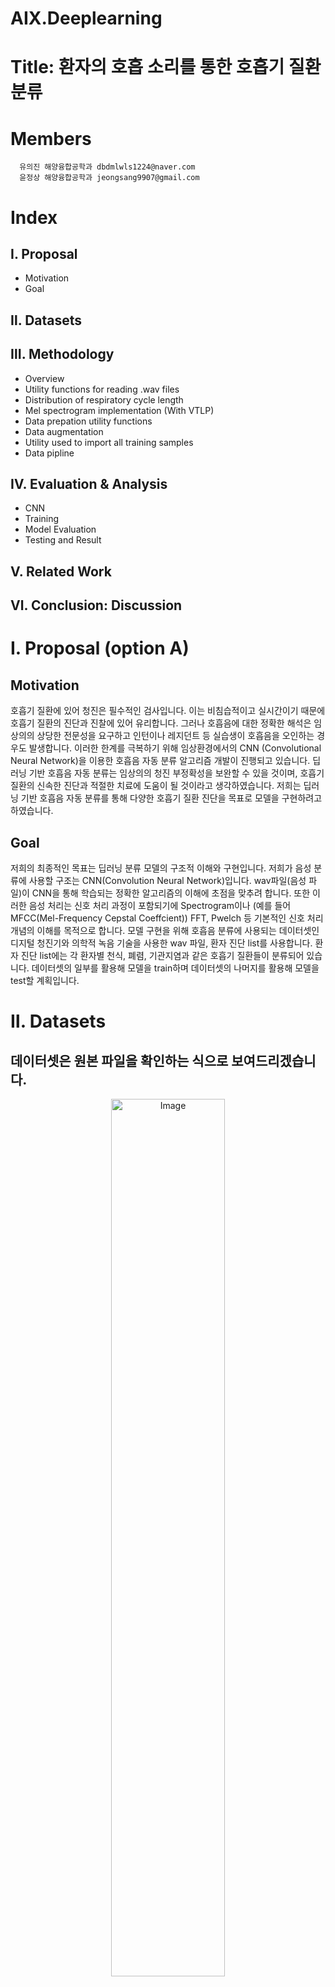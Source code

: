 # AIX.Deeplearning
# Title: 환자의 호흡 소리를 통한 호흡기 질환 분류
# Members
      유의진 해양융합공학과 dbdmlwls1224@naver.com
      윤정상 해양융합공학과 jeongsang9907@gmail.com
# Index
## Ⅰ. Proposal
- Motivation
- Goal
## Ⅱ. Datasets
## Ⅲ. Methodology
- Overview
- Utility functions for reading .wav files
- Distribution of respiratory cycle length
- Mel spectrogram implementation (With VTLP)
- Data prepation utility functions
- Data augmentation
- Utility used to import all training samples
- Data pipline
## Ⅳ. Evaluation & Analysis
- CNN
- Training
- Model Evaluation
- Testing and Result
## Ⅴ. Related Work
## Ⅵ. Conclusion: Discussion
# Ⅰ. Proposal (option A)
## Motivation
호흡기 질환에 있어 청진은 필수적인 검사입니다. 이는 비침습적이고 실시간이기 때문에 호흡기 질환의 진단과 진찰에 있어 유리합니다. 그러나 호흡음에 대한 정확한 해석은 임상의의 상당한 전문성을 요구하고 인턴이나 레지던트 등 실습생이 호흡음을 오인하는 경우도 발생합니다. 이러한 한계를 극복하기 위해 임상환경에서의 CNN  (Convolutional Neural Network)을 이용한 호흡음 자동 분류 알고리즘 개발이 진행되고 있습니다. 딥러닝 기반 호흡음 자동 분류는 임상의의 청진 부정확성을 보완할 수 있을 것이며, 호흡기 질환의 신속한 진단과 적절한 치료에 도움이 될 것이라고 생각하였습니다. 저희는 딥러닝 기반 호흡음 자동 분류를 통해 다양한 호흡기 질환 진단을 목표로 모델을 구현하려고 하였습니다.
## Goal
저희의 최종적인 목표는 딥러닝 분류 모델의 구조적 이해와 구현입니다. 저희가 음성 분류에 사용할 구조는 CNN(Convolution Neural Network)입니다. wav파일(음성 파일)이 CNN을 통해 학습되는 정확한 알고리즘의 이해에 초점을 맞추려 합니다. 또한 이러한 음성 처리는 신호 처리 과정이 포함되기에 Spectrogram이나 (예를 들어 MFCC(Mel-Frequency Cepstal Coeffcient)) FFT, Pwelch 등 기본적인 신호 처리 개념의 이해를 목적으로 합니다. 모델 구현을 위해 호흡음 분류에 사용되는 데이터셋인 디지털 청진기와 의학적 녹음 기술을 사용한 wav 파일, 환자 진단 list를 사용합니다. 환자 진단 list에는 각 환자별 천식, 폐렴, 기관지염과 같은 호흡기 질환들이 분류되어 있습니다. 데이터셋의 일부를 활용해 모델을 train하며 데이터셋의 나머지를 활용해 모델을 test할 계획입니다.
# Ⅱ. Datasets
## 데이터셋은 원본 파일을 확인하는 식으로 보여드리겠습니다.

<div align="center">
  <img src="https://github.com/YUUIJIN/YUUIJIN.github.io/assets/149877341/9135c1f2-4525-480c-8eea-94e8a1b4069b" alt="Image" width="60%" height="60%">
</div>

### 1. Demographic Info
이는 text 파일로 된 환자 정보입니다. <br/>  환자번호 / 나이 / 성별 / Adult BMI(kg/m^2) / Child Weight(kg) / Child Height(cm)

<div align="center">
  <img src="https://github.com/YUUIJIN/YUUIJIN.github.io/assets/149877341/b4f94808-a1bf-42f3-a510-e3ab10cda052" alt="Image" width="20%" height="20%">
</div>

2번 라인에서의 예시 <br/>
[ 101번 환자 / 3살 / 여자 / 결측값 / 19kg / 99cm ]

### 2. Respiratory Sound Database

<div align="center">
  <img src="https://github.com/YUUIJIN/YUUIJIN.github.io/assets/149877341/ac44c8ce-d837-40eb-ac07-e9c8bfbb31a4" alt="Image" width="50%" height="50%">
</div>

#### 1) Audio & Text Files

<div align="center">
  <img src="https://github.com/YUUIJIN/YUUIJIN.github.io/assets/149877341/25033a27-8df2-47e5-a26f-d6b8d757a5b0" alt="Image" width="50%" height="50%">
</div>

우선, txt 파일과 wav 파일이 하나씩 쌍으로 있습니다. 총 920쌍으로 1840개의 데이터가 존재합니다. <br/> wav 파일은 10~90초 길이 사이의 랜덤하게 분포한 파일입니다. <br/>
이 시간대에는 총 6898개의 호흡 주기가 있고, 분류는 다음과 같습니다. <br/> 
- 1864개 = Crackle <br/>
- 886개 = Wheeze<br/>
- 506개 = Crackle & Wheeze <br/>
- 3642개 =  No Crackle & Wheeze <br/>
- Crackle = 수포음, Wheeze = 천명(쇳소리) 

#### A. Audio Files (wav.)

<div align="center">
  <img src="https://github.com/YUUIJIN/YUUIJIN.github.io/assets/149877341/b2fbad54-7467-44f9-b92c-7b6de3ed9a5c" alt="Image" width="70%" height="70%">
</div>

[ 환자번호 _ recording index _ chest location _ 녹음 모드 _ 녹음 장비 ] <br/>
위와 같이 파일명이 구성되어 있습니다.
Chest location은 청진기를 가져다 대는 부분을 의미합니다.

위 그림을 예시로 들자면, <br/>
[ 101번 환자 _ 1b1 _ Anterior left _ 순차,단일 채널 _ Meditron ]

#### B. Text Files (txt.)

<div align="center">
  <img src="https://github.com/YUUIJIN/YUUIJIN.github.io/assets/149877341/fa48bc27-6c13-4a25-a5bf-542c8f546871" alt="Image" width="20%" height="20%">
</div>

[ 호흡주기 시작 / 호흡주기 종료 / Crackles 유무 / Wheeze 유무 ]<br/>
이때, Crackle과 Wheeze의 유무는 0과 1로 나타내고 있습니다.


### 3. Patient Diagnosis

<div align="center">
  <img src="https://github.com/YUUIJIN/YUUIJIN.github.io/assets/149877341/3c901371-4f2c-45e9-bb38-0072485e0263" alt="Image" width="20%" height="20%">
</div>

위 그림은 patient_diagnosis.xlsx로 환자번호별 진단명이며, 일부분을 표현하고 있습니다.

<div align="center">
  <img src="https://github.com/YUUIJIN/YUUIJIN.github.io/assets/149877341/b1487ed5-bb73-4406-9414-3000ca628a2a" alt="Image" width="20%" height="20%">
</div>

진단명은 총 7가지가 있습니다. 

# Ⅲ. Methodology
## 1. Overview
- 분석에 기본적으로 필요한 파이썬 라이브러리를 가져옵니다.
```py
import wave
import pandas as pd
import numpy as np
import matplotlib.pyplot as plt
import os
%matplotlib inline
import wave
import math
import scipy.io.wavfile as wf
``` 
- 데이터셋이 들어있는 파일을 확인합니다.
```py
 os.listdir('Respiratory_Sound_Database')
```
-  df_no_diagnosis: 환자번호 + 질병 외의 정보
-  diagnosis: 환자 번호 + 질병 정보
-  df: 위 두 변수를 환자 번호 기준으로 합침
  ```py
  df_no_diagnosis = pd.read_csv('Respiratory_Sound_Database/demographic_info.txt', names = ['Patient number', 'Age', 'Sex', 'Adult BMI(kg/m^2)', 'Child Weight(kg)','Child Height(cm)'], delimiter = ' ')
  diagnosis = pd.read_csv('Respiratory_Sound_Database/patient_diagnosis.csv', names = ['Patient number', 'Diagnosis'])
  df = df_no_diagnosis.join(diagnosis.set_index('Patient number'), on = 'Patient number', how = 'left')
```
![image](https://github.com/YUUIJIN/YUUIJIN.github.io/assets/134063047/f1f0911f-6b8f-4e11-94d3-305f98f0c0a2)

- df에서 각 질병 빈도수를 counting 합니다.
  ```py
  df['Diagnosis'].value_counts()
  ```
- txt 파일로 되어있는 audio 파일을 전처리합니다.
- filenames: 확장자 제거 후 list에 저장
- Extract_Annotation_Data: 파일 이름과 파일 주소를 가져와 데이터를 추출하는 함수
  ```py
  root = 'Respiratory_sound_Database/audio_and_txt_files'
  filenames = [s.split('.')[0] for s in os.listdir(path = root) if '.txt' in s]
  def Extract_Annotation_Data(file_name, root):
      tokens = file_name.split('_')
      recording_info = pd.DataFrame(data = [tokens], columns = ['Patient number', 'Recording index', 'Chest location', 'Acquisition mode', 'Recording equipment'])
      recording_annotations = pd.read_csv(os.path.join(root, file_name + '.txt'), names = ['Start', 'End', 'Crackles', 'Wheezes'],delimiter = '\t')
      return (recording_info, recording_annotations)
  i_list = []
  rec_annotations = []
  rec_annotations_dict = {}
  for s in filenames:
       (i,a) = Extract_Annotation_Data(s,root)
       i_list.append(i)
       rec_annotations.append(a)
       rec_annotations_dict[s] = a
  recording_info = pd.concat(i_list, axis = 0)
  recording_info.head()
  ```
<div align="center">
  <img src="https://github.com/YUUIJIN/YUUIJIN.github.io/assets/134063047/bf0ac7cd-094e-44c2-ba39-4e46b21ab196" alt="Image" width="70%" height="70%">
</div>

- 환자별 호흡 파일에서 호흡 소리 중 crackle과 wheeze의 정보를 파악한 후, 데이터를 나열화합니다.
- no_label_list: crackle과 wheeze 둘 다 없는 호흡
- crack_list: crack만 있는 호흡
- wheeze_list: wheeze만 있는 호흡
- both_sym_list: 둘 다 있는 호흡
```py
  no_label_list = []
  crack_list = []
  wheeze_list = []
  both_sym_list = []
  filename_list = []
  for f in filenames:
      d = rec_annotations_dict[f]
      no_labels = len(d[(d['Crackles'] == 0) & (d['Wheezes'] == 0)].index)
      n_crackles = len(d[(d['Crackles'] == 1) & (d['Wheezes'] == 0)].index)
      n_wheezes = len(d[(d['Crackles'] == 0) & (d['Wheezes'] ==1)].index)
      both_sym = len(d[(d['Crackles'] == 1) & (d['Wheezes'] == 1)].index)
      no_label_list.append(no_labels)
      crack_list.append(n_crackles)
      wheeze_list.append(n_wheezes)
      both_sym_list.append(both_sym)
      filename_list.append(f)
  file_label_df = pd.DataFrame(data = {'filename':filename_list, 'no label':no_label_list, 'crackles only':crack_list, 
                                     'wheezes only':wheeze_list, 'crackles and wheezees':both_sym_list})
```

<div align="center">
  <img src="https://github.com/YUUIJIN/YUUIJIN.github.io/assets/134063047/aa087064-7b09-4471-ae2b-1cde42521e98" alt="Image" width="70%" height="70%">
</div>

## 2. Utility functions for reading .wav files
- read_wav_file: 주어진 파일을 열고, 데이터를 추출한 뒤 목표 샘플링 속도로 리샘플링
- resample: 현재 샘플링 속도와 목표 샘플링 속도에 따라 데이터를 리샘플링
- extract2FloatArr: 주어진 wav파일로부터 음성 데이터 추출. bps(비트 당 샘플)에 따라 데이터 정규화
- read24bitwave: 24비트 wav 파일에서 데이터 추출 후 16비트로 반환
- bitrate_channels: wav 파일에서 bps와 채널 수 추출
- slice_data: 시간 범위 설정
```py
w_labels = file_label_df[(file_label_df['crackles only'] != 0) | (file_label_df['wheezes only'] != 0) | 
                         (file_label_df['crackles and wheezes'] != 0)]

def read_wav_file(str_filename,target_rate):
    wav = wave.open(str_filename, mode = 'r')
    (sample_rate, data) = extract2FloatArr(wav,str_filename)
    
    if (sample_rate != target_rate):
        (_, data) = resample(sample_rate, data, target_rate)
        
        wav.close()
        return(target_rate, data.astype(np.float32))
    
def resample(current_rate, data, target_rate):
    x_original = np.linspace(0,100,len(data))
    x_resampled = np.linspace(0,100,int(len(data) * (target_rate / current_rate)))
    resampled = np.interp(x_resampled, x_original, data)
    return (target_rate, resampled.astype(np.float32))

def extract2FloatArr(lp_wave, str_filename):
    (bps,channels) = bitrate_channels(lp_wave)
    
    if bps in [1, 2, 4]:
        (rate, data) = wf.read(str_filename)
        divisor_dict = {1:255, 2:32768}
        if bps in [1,2]:
            divisor = divisor_dict[bps]
            data = np.divide(data, float(divisor))
        return (rate, data)
    
    elif bps == 3:
        return read24bitwave(lp_wave)
    
    else:
          raise Exception('Unrecognized wave format: {} bytes per samples'.format(bps))
            
def read24bitwave(lp_wave):
    nFrames = lp_wave.getnframes()
    buf = lp_wave.readframes(nFrames)
    reshaped = np.frombuffer(buf, np.int8).reshape(nFrames,-1)
    short_output = np.empty((nFrames, 2), dtype = np.int8)
    short_output[:,:] = reshaped[:, -2:]
    short_output = short_output.view(np.int16)
    return (lp_wave.getframerate(), np.divide(short_output, 32768).reshape(-1))   

def bitrate_channels(lp_wave):
    bps = (lp_wave.getsampwidth() / lp_wave.getnchannels())
    return (bps, lp_wave.getnchannels())

def slice_data(start, end, raw_data, sample_rate):
    max_ind = len(raw_data)
    start_ind = min(int(start * sample_rate),max_ind)
    end_ind = min(int(end * sample_rate), max_ind)
    return raw_data[start_ind: end_ind]
```
## 3. Distribution of respiratory cycle lengths
```py
duration_list = []
for i in range(len(rec_annotations)):
    current = rec_annotations[i]
    duration = current['End'] - current['Start']
    duration_list.extend(duration)

duration_list = np.array(duration_list)
plt.hist(duration_list, bins = 50)
plt.xlabel('Time(sec)')
plt.ylabel('Number')
plt.title('Respiration Cycle distribution')
print('longest cycle:{}'.format(max(duration_list)))
print('shortest cycle{}'.format(min(duration_list)))
threshold = 5
print('Fraction of samples less than {} seconds {}'.format(threshold, np.sum(duration_list < threshold)/len(duration_list)))
```

<div align="center">
  <img src="https://github.com/YUUIJIN/YUUIJIN.github.io/assets/134063047/4e663208-7305-42f3-989e-055c678a5d29" alt="Image" width="40%" height="40%">
</div>

## 4. Mel spectrogram implementation (With VTLP)
- n_rows: Melspectrogram에서 주파수의 갯수입니다(fft알고리즘에서 주파수의 개수).
- n_window: Window함수의 길이입니다.
- Sxx는 주파수의 power입니다.
- scipy.signal.spectrogram을 사용하여 cycle_info로부터 스펙트로그램을 계산합니다.
```py
import scipy.signal
def sample2MelSpectrum(cycle_info, sample_rate, n_filters, vtlp_params):
    n_rows = 175
    n_window = 512
    (f, t, Sxx) = scipy.signal.spectrogram(cycle_info[0], fs = sample_rate, nfft = n_window, nperseg = n_window)
    Sxx = Sxx[:n_rows, :].astype(np.float32)
    mel_log = FFT2MelSpectrogram(f[:n_rows], Sxx, sample_rate, n_filters, vtlp_params)
    mel_min = np.min(mel_log)
    mel_max = np.max(mel_log)
    diff = mel_max - mel_min
    norm_mel_log = (mel_log - mel_min) / diff  if (diff > 0) else np.zeros(shape = (n_filters, Sxx.shape[1]))
    if (diff == 0):
      print('Error: sample data is completely empty')
    labels = [cycle_info[1], cycle_info[2]]  #crackles, wheezes flags
    return (np.reshape(norm_mel_log, (n_filters,Sxx.shape[1],1)).astype(np.float32), label2onehot(labels))
```
- Freq2Mel과 Mel2Freq 함수는 Mel 스케일과 주파수를 상호변환하는 함수입니다.
```py
def Freq2Mel(freq):
    return 1125 * np.log(1 + freq / 700)

def Mel2Freq(mel):
    exponents = mel / 1125
    return 700 * (np.exp(exponents) - 1)
```
- VTLP(Variable Time and Frequency Tiling)은 Mel주파수를 변형시키는 함수입니다.
```py
def VTLP_shift(mel_freq, alpha, f_high, sample_rate):
    nyquist_f = sample_rate / 2
    warp_factor = min(alpha, 1)
    threshold_freq = f_high * warp_factor / alpha
    lower = mel_freq * alpha
    higher = nyquist_f - (nyquist_f - mel_freq) * ((nyquist_f - f_high * warp_factor) / (nyquist_f - f_high * (warp_factor / alpha)))
    
    warped_mel = np.where(mel_freq <= threshold_freq, lower, higher)
    return warped_mel.astype(np.float32)
```
-
```py
def GenerateMelFilterBanks(mel_space_freq, fft_bin_frequencies):
    n_filters = len(mel_space_freq) - 2
    coeff = []
     for mel_index in range(n_filters):
        m = int(mel_index + 1)
        filter_bank = []
        for f in fft_bin_frequencies:
            if(f < mel_space_freq[m-1]):
                hm = 0
            elif(f < mel_space_freq[m]):
                hm = (f - mel_space_freq[m-1]) / (mel_space_freq[m] - mel_space_freq[m-1])
            elif(f < mel_space_freq[m + 1]):
                hm = (mel_space_freq[m+1] - f) / (mel_space_freq[m + 1] - mel_space_freq[m])
            else:
                hm = 0
            filter_bank.append(hm)
        coeff.append(filter_bank)
    return np.array(coeff, dtype = np.float32)
```
-
```py
def FFT2MelSpectrogram(f, Sxx, sample_rate, n_filterbanks, vtlp_params = None):
    (max_mel, min_mel)  = (Freq2Mel(max(f)), Freq2Mel(min(f)))
    mel_bins = np.linspace(min_mel, max_mel, num = (n_filterbanks + 2))
    mel_freq = Mel2Freq(mel_bins)
    
    if(vtlp_params is None):
        filter_banks = GenerateMelFilterBanks(mel_freq, f)
    else:
        (alpha, f_high) = vtlp_params
        warped_mel = VTLP_shift(mel_freq, alpha, f_high, sample_rate)
        filter_banks = GenerateMelFilterBanks(warped_mel, f)
        
    mel_spectrum = np.matmul(filter_banks, Sxx)
    return (mel_freq[1:-1], np.log10(mel_spectrum  + float(10e-12)))

def label2onehot(c_w_flags):
    c = c_w_flags[0]
    w = c_w_flags[1]
    if((c == False) & (w == False)):
        return [1,0,0,0]
    elif((c == True) & (w == False)):
        return [0,1,0,0]
    elif((c == False) & (w == True)):
        return [0,0,1,0]
    else:
        return [0,0,0,1]
```
-
```py
def label2onehot(c_w_flags):
    c = c_w_flags[0]
    w = c_w_flags[1]
    if((c == False) & (w == False)):
        return [1,0,0,0]
    elif((c == True) & (w == False)):
        return [0,1,0,0]
    elif((c == False) & (w == True)):
        return [0,0,1,0]
    else:
        return [0,0,0,1]
```

## 5. Data prepation utility functions
- 이 함수는 wav 데이터에서 특정 주기(slice data)를 기반으로 샘플을 추출합니다.
- 이 함수의 출력인 sample_data = [파일이름, (wav 데이터, 호흡주기 시작, 호흡주기 끝, crackle여부 wheeze여부)]입니다.
```py
def get_sound_samples(recording_annotations, file_name, root, sample_rate):
    sample_data = [file_name]
    (rate, data) = read_wav_file(os.path.join(root, file_name + '.wav'), sample_rate)
    
    for i in range(len(recording_annotations.index)):
        row = recording_annotations.loc[i]
        start = row['Start']
        end = row['End']
        crackles = row['Crackles']
        wheezes = row['Wheezes']
        audio_chunk = slice_data(start, end, data, rate)
        sample_data.append((audio_chunk, start,end,crackles,wheezes))
    return sample_data
```
- 이 함수는 wav 데이터의 길이를 설정하여 분할합니다.
```py
def split_and_pad(original, desiredLength, sampleRate):
    output_buffer_length = int(desiredLength * sampleRate)
    soundclip = original[0]
    n_samples = len(soundclip)
    total_length = n_samples / sampleRate #length of cycle in seconds
    n_slices = int(math.ceil(total_length / desiredLength)) #get the minimum number of slices needed
    samples_per_slice = n_samples // n_slices
    src_start = 0 #Staring index of the samples to copy from the original buffer
    output = [] #Holds the resultant slices
    for i in range(n_slices):
        src_end = min(src_start + samples_per_slice, n_samples)
        length = src_end - src_start
        copy = generate_padded_samples(soundclip[src_start:src_end], output_buffer_length)
        output.append((copy, original[1], original[2]))
        src_start += length
    return output
```
- 이 함수는 zero padding된 데이터를 생성합니다.
```py
def generate_padded_samples(source, output_length):
    copy = np.zeros(output_length, dtype = np.float32)
    src_length = len(source)
    frac = src_length / output_length
    if(frac < 0.5):
        #tile forward sounds to fill empty space
        cursor = 0
        while(cursor + src_length) < output_length:
            copy[cursor:(cursor + src_length)] = source[:]
            cursor += src_length
    else:
        copy[:src_length] = source[:]
    return copy
```
## 6. Data augmentation
- gen_time_strech 함수는 입력받은 original데이터를 무작위로 늘리거나 줄입니다.
- augment_list 함수는 audio_with_labels에 있는 데이터를 gen_time_stretch를 이용하여 증강시킵니다.
- split_and_pad_and_apply_mel_spect 함수는 데이터를 여러 번 분할과 padding하고, 멜 스펙트로그램으로 변환하며 VTLP 함수를 적용합니다. 
```py
def gen_time_stretch(original, sample_rate, max_percent_change):
    stretch_amount = 1 + np.random.uniform(-1,1) * (max_percent_change / 100)
    (_, stretched) = resample(sample_rate, original, int(sample_rate * stretch_amount)) 
    return stretched

def augment_list(audio_with_labels, sample_rate, percent_change, n_repeats):
    augmented_samples = []
    for i in range(n_repeats):
        addition = [(gen_time_stretch(t[0], sample_rate, percent_change), t[1], t[2] ) for t in audio_with_labels]
        augmented_samples.extend(addition)
    return augmented_samples

def split_and_pad_and_apply_mel_spect(original, desiredLength, sampleRate, VTLP_alpha_range = None, VTLP_high_freq_range = None, n_repeats = 1):
    output = []
    for i in range(n_repeats):
        for d in original:
            lst_result = split_and_pad(d, desiredLength, sampleRate) #Time domain
            if( (VTLP_alpha_range is None) | (VTLP_high_freq_range is None) ):
                #Do not apply VTLP
                VTLP_params = None
            else:
                #Randomly generate VLTP parameters
                alpha = np.random.uniform(VTLP_alpha_range[0], VTLP_alpha_range[1])
                high_freq = np.random.uniform(VTLP_high_freq_range[0], VTLP_high_freq_range[1])
                VTLP_params = (alpha, high_freq)
            freq_result = [sample2MelSpectrum(d, sampleRate, 50, VTLP_params) for d in lst_result] #Freq domain
            output.extend(freq_result)
    return output
```
- 이 코드는 주어진 데이터에 대해 Mel spectrogram으로 시각화합니다.
```py
str_file = filenames[11]
lp_test = get_sound_samples(rec_annotations_dict[str_file], str_file, root, 22000)
lp_cycles = [(d[0], d[3], d[4]) for d in lp_test[1:]]
soundclip = lp_cycles[1][0]

n_window = 512
sample_rate = 22000
(f, t, Sxx) = scipy.signal.spectrogram(soundclip, fs = 22000, nfft= n_window, nperseg=n_window)
print(sum(f < 7000))

plt.figure(figsize = (20,10))
plt.subplot(1,2,1)
mel_banks = FFT2MelSpectrogram(f[:175], Sxx[:175,:], sample_rate, 50)[1]
plt.imshow(mel_banks, aspect = 1)
plt.title('No VTLP')

plt.subplot(1,2,2)
mel_banks = FFT2MelSpectrogram(f[:175], Sxx[:175,:], sample_rate, 50, vtlp_params = (0.9,3500))[1]
plt.imshow(mel_banks, aspect = 1)
plt.title('With VTLP')
```

<div align="center">
  <img src="https://github.com/YUUIJIN/YUUIJIN.github.io/assets/134063047/339dcd4c-7d13-4b9b-97a0-a16dffa1a836" alt="Image" width="100%" height="100%">
</div>

## 7. Utility used to import all training samples
- scikit-learn 라이브러리에서 train_test_split을 가져옵니다. 
- extract_all_training_samples는 음성 데이터로부터 훈련과 테스트 데이터를 추출하는 함수입니다.
```py
from sklearn.model_selection import train_test_split

def extract_all_training_samples(filenames, annotation_dict, root, target_rate, desired_length, train_test_ratio = 0.2):
    cycle_list = []
    for file in filenames:
        data = get_sound_samples(annotation_dict[file], file, root, target_rate)
        cycles_with_labels = [(d[0], d[3], d[4]) for d in data[1:]]
        cycle_list.extend(cycles_with_labels)
    
    no_labels = [c for c in cycle_list if ((c[1] == 0) & (c[2] == 0))]
    c_only = [c for c in cycle_list if ((c[1] == 1) & (c[2] == 0))] 
    w_only = [c for c in cycle_list if ((c[1] == 0) & (c[2] == 1))]
    c_w = [c for c in cycle_list if ((c[1] == 1) & (c[2] == 1))]

    #none:3642
    #crackles:1864 
    #wheezes:886
    #both:506
    none_train, none_test = train_test_split(no_labels, test_size = train_test_ratio)
    c_train, c_test  = train_test_split(c_only, test_size = train_test_ratio)
    w_train, w_test  = train_test_split(w_only, test_size = train_test_ratio)
    c_w_train, c_w_test  = train_test_split(c_w, test_size = train_test_ratio)
    
    w_stretch = w_train + augment_list(w_train, target_rate, 10 , 1) #
    c_w_stretch = c_w_train + augment_list(c_w_train , target_rate, 10 , 1) 
    
    # CNN을 활용할 수 있도록 호흡 주기를 일정한 길이로 나누는 과정
    # 이렇게 하면 모델이 쉽게 처리할 수 있음
    vtlp_alpha = [0.9,1.1]
    vtlp_upper_freq = [3200,3800]
    
    train_none  = (split_and_pad_and_apply_mel_spect(none_train, desired_length, target_rate) +
                   split_and_pad_and_apply_mel_spect(none_train, desired_length, target_rate, vtlp_alpha))
    
    train_c = (split_and_pad_and_apply_mel_spect(c_train, desired_length, target_rate) + 
               split_and_pad_and_apply_mel_spect(c_train, desired_length, target_rate, vtlp_alpha, vtlp_upper_freq, n_repeats = 3) ) #original samples + VTLP
    
    train_w = (split_and_pad_and_apply_mel_spect(w_stretch, desired_length, target_rate) + 
               split_and_pad_and_apply_mel_spect(w_stretch , desired_length, target_rate, vtlp_alpha , vtlp_upper_freq, n_repeats = 4)) #(original samples + time stretch) + VTLP
    
    train_c_w = (split_and_pad_and_apply_mel_spect(c_w_stretch, desired_length, target_rate) + 
                 split_and_pad_and_apply_mel_spect(c_w_stretch, desired_length, target_rate, vtlp_alpha , vtlp_upper_freq, n_repeats = 7)) #(original samples + time stretch * 2) + VTLP
    
    train_dict = {'none':train_none,'crackles':train_c,'wheezes':train_w, 'both':train_c_w}
    
    #test section 
    test_none  = split_and_pad_and_apply_mel_spect(none_test, desired_length, target_rate)
    test_c = split_and_pad_and_apply_mel_spect(c_test, desired_length, target_rate)
    test_w = split_and_pad_and_apply_mel_spect(w_test, desired_length, target_rate)
    test_c_w = split_and_pad_and_apply_mel_spect(c_w_test, desired_length, target_rate)
    
    test_dict = {'none':test_none,'crackles':test_c,'wheezes':test_w, 'both':test_c_w}
    
    return [train_dict, test_dict]
```
- 훈련과 테스트셋을 나눕니다.
- 최종적으로 training_clips와 test_clips에 데이터를 담고 있습니다. 
```py
target_sample_rate = 22000 
sample_length_seconds = 5
sample_dict = extract_all_training_samples(filenames, rec_annotations_dict, root, target_sample_rate, sample_length_seconds) #sample rate lowered to meet memory constraints
training_clips = sample_dict[0]
test_clips = sample_dict[1]
```
- 훈련과 테스트 셋의 구성을 확인해보겠습니다.
```py
def print_sample_count(src_dict):
    print('none:{}\ncrackles:{}\nwheezes:{}\nboth:{}'.format(len(src_dict['none']),
                                                        len(src_dict['crackles']),
                                                        len(src_dict['wheezes']),
                                                        len(src_dict['both'])))

print('Samples Available')
print('[Training set]')
print_sample_count(training_clips)
print('')
print('[Test set]')
print_sample_count(test_clips)
```
<div align="center">
  <img src="https://github.com/YUUIJIN/YUUIJIN.github.io/assets/134063047/8f3b47df-b991-4410-a71b-9f9d7d67e5bb" alt="Image" width="25%" height="25%">
</div>

- 훈련 셋에서 추출한 하나의 예시를 Mel spectrogram으로 그려보겠습니다.
```py
sample_height = training_clips['none'][0][0].shape[0]
sample_width = training_clips['none'][0][0].shape[1]
ind = 1
plt.figure(figsize = (10,10))
plt.subplot(4,1,1)
plt.imshow(training_clips['none'][ind][0].reshape(sample_height, sample_width))
plt.title('None')
plt.subplot(4,1,2)
plt.imshow(training_clips['crackles'][ind][0].reshape(sample_height, sample_width))
plt.title('Crackles')
plt.subplot(4,1,3)
plt.imshow(training_clips['wheezes'][ind][0].reshape(sample_height, sample_width))
plt.title('Wheezes')
plt.subplot(4,1,4)
plt.imshow(training_clips['both'][ind][0].reshape(sample_height, sample_width))
plt.title('Both')
plt.tight_layout()
```

<div align="center">
  <img src="https://github.com/YUUIJIN/YUUIJIN.github.io/assets/134063047/4dbe0511-e343-4e67-84e5-3b5fe26ac1ed" alt="Image" width="75%" height="75%">
</div>

## 8. Data pipline
- 이 코드는 keras 모델에 데이터를 입력하기 위한 데이터 생성기 클래스를 정의합니다.
```py
import scipy.signal

class data_generator():

    def __init__(self, sound_clips, strides):
        self.clips = sound_clips
        self.strides = strides
        self.lengths = [len(arr) for arr in sound_clips]
    
    def n_available_samples(self):
        return int(min(np.divide(self.lengths, self.strides))) * 4
    
    def generate_keras(self, batch_size):
        cursor = [0,0,0,0]
        while True:
            i = 0
            X,y = [],[]
            for c in range(batch_size):
                cat_length = self.lengths[i]
                cat_clips = self.clips[i]
                cat_stride = self.strides[i]
                cat_advance = np.random.randint(low= 1,high = cat_stride + 1)
                clip = cat_clips[(cursor[i] + cat_advance) % cat_length]
                cursor[i] = (cursor[i] + self.strides[i]) % cat_length #advance cursor
                s = (self.rollFFT(clip))
                X.append(s[0])
                y.append(s[1])
                i = (i + 1) % 4 # go to next class
            yield (np.reshape(X, (batch_size, sample_height, sample_width, 1)),
                   np.reshape(y,(batch_size,4)))

    def rollFFT(self, fft_info):
        fft = fft_info[0]
        n_col = fft.shape[1]
        pivot = np.random.randint(n_col)
        return ((np.roll(fft, pivot, axis = 1)), fft_info[1])

class feed_all():
    #sound_clips = [[none],[crackles],[wheezes],[both]]
    #strides: How far the sampling index for each category is advanced for each step
    def __init__(self, sound_clips, roll = True):
        merged = []
        for arr in sound_clips:
            merged.extend(arr)
        np.random.shuffle(merged)
        self.clips = merged
        self.nclips = len(merged)
        self.roll = roll
    
    def n_available_samples(self):
        return len(self.clips)
    
    def generate_keras(self, batch_size):
        i = 0
        while True:
            X,y = [],[]
            for b in range(batch_size):
                clip = self.clips[i]
                i = (i + 1) % self.nclips
                if(self.roll):
                    s = (self.rollFFT(clip))
                    X.append(s[0])
                    y.append(s[1])
                else:
                    X.append(clip[0])
                    y.append(clip[1])
                    
            yield (np.reshape(X, (batch_size,sample_height, sample_width,1)),
                   np.reshape(y,(batch_size, 4)))

    def rollFFT(self, fft_info):
        fft = fft_info[0]
        n_col = fft.shape[1]
        pivot = np.random.randint(n_col)
        return ((np.roll(fft, pivot, axis = 1)), fft_info[1])
```

# Ⅳ. Evaluation & Analysis
## 1. CNN
- batch size: 128, epochs: 5로 설정합니다. (Underfitting이 우려되지만 연산 시간 문제로 epoch를 비교적 낮게 설정했습니다.
- Conv2D, MaxPool2D, Dense, Dropout layer를 사용하며, padding은 활성화합니다.
- 활성화 함수로는 ReLU를 사용합니다.
```py
batch_size = 128
n_epochs = 5
```
```py
from keras import Sequential
from keras import optimizers
from keras import backend as K
from keras.layers import Conv2D, Dense, Activation, Dropout, MaxPool2D, Flatten, LeakyReLU
import tensorflow as tf
K.clear_session()

model = Sequential()
model.add(Conv2D(128, [7,11], strides = [2,2], padding = 'SAME', input_shape = (sample_height, sample_width, 1)))
model.add(LeakyReLU(alpha = 0.1))
model.add(MaxPool2D(padding = 'SAME'))

model.add(Conv2D(256, [5,5], padding = 'SAME'))
model.add(LeakyReLU(alpha = 0.1))
model.add(MaxPool2D(padding = 'SAME'))

model.add(Conv2D(256, [1,1], padding = 'SAME'))
model.add(Conv2D(256, [3,3], padding = 'SAME'))
model.add(LeakyReLU(alpha = 0.1))
model.add(MaxPool2D(padding = 'SAME'))

model.add(Conv2D(512, [1,1], padding = 'SAME'))
model.add(Conv2D(512, [3,3], padding = 'SAME',activation = 'relu'))
model.add(Conv2D(512, [1,1], padding = 'SAME'))
model.add(Conv2D(512, [3,3], padding = 'SAME', activation = 'relu'))
model.add(MaxPool2D(padding = 'SAME'))
model.add(Flatten())

model.add(Dense(4096, activation = 'relu'))
model.add(Dropout(0.5))

model.add(Dense(512, activation = 'relu'))
model.add(Dense(4, activation = 'softmax'))

opt = optimizers.Adam(learning_rate=0.0001, beta_1=0.9, beta_2=0.999, epsilon=None, amsgrad=False)
opt = tf.keras.optimizers.legacy.Adam(learning_rate=0.0001, beta_1=0.9, beta_2=0.999, epsilon=None, decay=0.00, amsgrad=False)

model.compile(optimizer =  opt , loss = 'categorical_crossentropy', metrics = ['acc'])
```
## 2. Training
- 아래 코드는 fit_generator 함수를 이용하여 모델을 학습합니다.
- generator: 학습 데이터를 생성합니다.
- steps_per_epoch: 한 epoch 동안 사용할 단계 수입니다.
```py
stats = model.fit(x=train_gen.generate_keras(batch_size),
                  steps_per_epoch=train_gen.n_available_samples() // batch_size,
                  validation_data=test_gen.generate_keras(batch_size),
                  validation_steps=test_gen.n_available_samples() // batch_size,
                  epochs=n_epochs)
```

<div align="center">
  <img src="https://github.com/YUUIJIN/YUUIJIN.github.io/assets/134063047/6f8e4876-668c-47e9-b371-3dabdfaab1c9" alt="Image" width="100%" height="100%">
</div>

## 3. Model Evaluation
```py
plt.figure(figsize = (15,5))
plt.subplot(1,2,1)
plt.title('Accuracy')
plt.plot(stats.history['acc'], label = 'training acc')
plt.plot(stats.history['val_acc'], label = 'validation acc')
plt.legend()
plt.subplot(1,2,2)
plt.plot(stats.history['loss'], label = 'training loss')
plt.plot(stats.history['val_loss'], label = 'validation loss')
plt.legend()
plt.title('Loss')
```

<div align="center">
  <img src="https://github.com/YUUIJIN/YUUIJIN.github.io/assets/134063047/790d60f0-b905-4d45-8c00-0aaa372866a4" alt="Image" width="100%" height="100%">
</div>

## 4. Testing and Result
```py
test_set = test_gen.generate_keras(test_gen.n_available_samples()).__next__()
predictions = model.predict(test_set[0])
predictions = np.argmax(predictions, axis = 1)
labels = np.argmax(test_set[1], axis = 1)
```
```py
from sklearn.metrics import classification_report, confusion_matrix

print(classification_report(labels, predictions, target_names = ['none','crackles','wheezes','both']))
print(confusion_matrix(labels, predictions))
```

<div align="center">
  <img src="https://github.com/YUUIJIN/YUUIJIN.github.io/assets/134063047/4340504e-67f5-4521-8ae0-d48b709e92e3" alt="Image" width="50%" height="50%">
</div>

